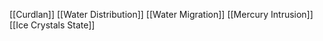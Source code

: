 [[Curdlan]]
[[Water Distribution]]
[[Water Migration]]
[[Mercury Intrusion]]
[[Ice Crystals State]]

